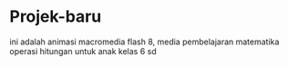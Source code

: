 # Projek-baru
ini adalah animasi macromedia flash 8, media pembelajaran matematika operasi hitungan untuk anak kelas 6 sd

